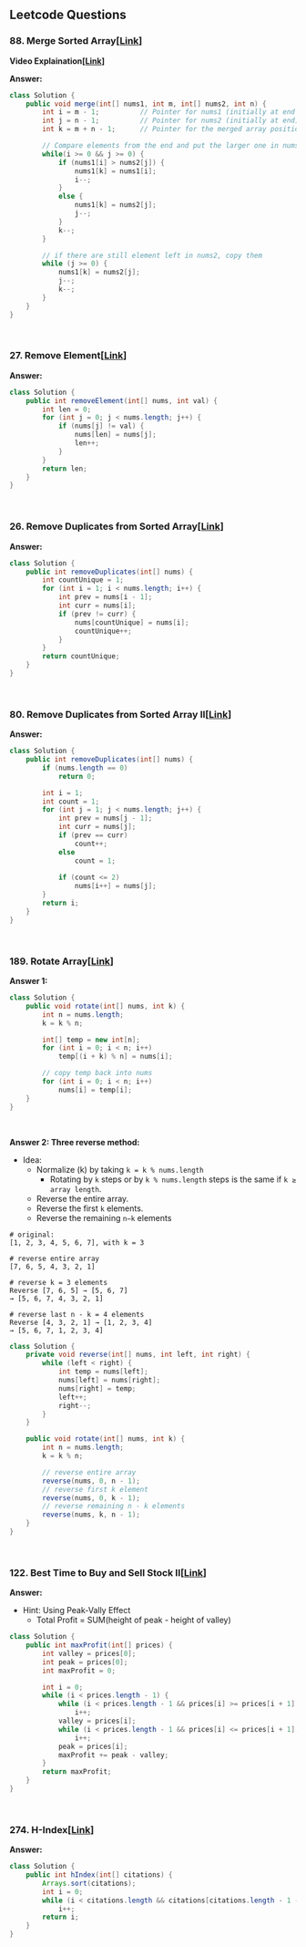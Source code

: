 ## Leetcode Questions


### 88. Merge Sorted Array[[Link](https://leetcode.com/problems/merge-sorted-array/description/?envType=study-plan-v2&envId=top-interview-150)]

__Video Explaination[[Link](https://www.youtube.com/watch?v=TTWKBqG-6IU)]__

__Answer:__
```java
class Solution {
    public void merge(int[] nums1, int m, int[] nums2, int n) {
        int i = m - 1;          // Pointer for nums1 (initially at end of actual elements)
        int j = n - 1;          // Pointer for nums2 (initially at end)
        int k = m + n - 1;      // Pointer for the merged array position

        // Compare elements from the end and put the larger one in nums1[k]
        while(i >= 0 && j >= 0) { 
            if (nums1[i] > nums2[j]) { 
                nums1[k] = nums1[i];
                i--;
            }
            else { 
                nums1[k] = nums2[j];
                j--;
            }
            k--;
        }

        // if there are still element left in nums2, copy them
        while (j >= 0) { 
            nums1[k] = nums2[j];
            j--;
            k--;
        }
    }
}
```
<br/>

### 27. Remove Element[[Link](https://leetcode.com/problems/remove-element/description/?envType=study-plan-v2&envId=top-interview-150)]

__Answer:__
```java
class Solution {
    public int removeElement(int[] nums, int val) {
        int len = 0;
        for (int j = 0; j < nums.length; j++) { 
            if (nums[j] != val) {
                nums[len] = nums[j];
                len++;
            }
        }
        return len;
    }
}
```
<br/>

### 26. Remove Duplicates from Sorted Array[[Link](https://leetcode.com/problems/remove-duplicates-from-sorted-array/)]

__Answer:__
```java
class Solution {
    public int removeDuplicates(int[] nums) {
        int countUnique = 1;
        for (int i = 1; i < nums.length; i++) { 
            int prev = nums[i - 1];
            int curr = nums[i];
            if (prev != curr) { 
                nums[countUnique] = nums[i];
                countUnique++;
            }
        }
        return countUnique;
    }
}
```
<br/>

### 80. Remove Duplicates from Sorted Array II[[Link](https://leetcode.com/problems/remove-duplicates-from-sorted-array-ii/description/?envType=study-plan-v2&envId=top-interview-150)]

__Answer:__
```java
class Solution {
    public int removeDuplicates(int[] nums) {
        if (nums.length == 0)
            return 0;

        int i = 1;
        int count = 1;
        for (int j = 1; j < nums.length; j++) { 
            int prev = nums[j - 1];
            int curr = nums[j];
            if (prev == curr)
                count++;
            else 
                count = 1;
            
            if (count <= 2)
                nums[i++] = nums[j];
        }
        return i;
    }
}
```
<br/>

### 189. Rotate Array[[Link](https://leetcode.com/problems/rotate-array/description/?envType=study-plan-v2&envId=top-interview-150)]

__Answer 1:__
```java
class Solution {
    public void rotate(int[] nums, int k) {
        int n = nums.length;
        k = k % n;

        int[] temp = new int[n];
        for (int i = 0; i < n; i++)
            temp[(i + k) % n] = nums[i];

        // copy temp back into nums
        for (int i = 0; i < n; i++) 
            nums[i] = temp[i];
    }
}
```
<br/>

__Answer 2: Three reverse method:__

- Idea:
    - Normalize \(k\) by taking `k = k % nums.length`
        - Rotating by `k` steps or by `k % nums.length` steps is the same if `k ≥ array length`.
    - Reverse the entire array.
    - Reverse the first `k` elements.
    - Reverse the remaining `n−k` elements

```text
# original:
[1, 2, 3, 4, 5, 6, 7], with k = 3

# reverse entire array
[7, 6, 5, 4, 3, 2, 1]

# reverse k = 3 elements
Reverse [7, 6, 5] → [5, 6, 7]
→ [5, 6, 7, 4, 3, 2, 1]

# reverse last n - k = 4 elements
Reverse [4, 3, 2, 1] → [1, 2, 3, 4]
→ [5, 6, 7, 1, 2, 3, 4]
```

```java
class Solution {
    private void reverse(int[] nums, int left, int right) { 
        while (left < right) { 
            int temp = nums[left];
            nums[left] = nums[right];
            nums[right] = temp;
            left++;
            right--;
        }
    }

    public void rotate(int[] nums, int k) {
        int n = nums.length;
        k = k % n;

        // reverse entire array
        reverse(nums, 0, n - 1);
        // reverse first k element
        reverse(nums, 0, k - 1);
        // reverse remaining n - k elements
        reverse(nums, k, n - 1);
    }
}
```
<br/>

### 122. Best Time to Buy and Sell Stock II[[Link](https://leetcode.com/problems/best-time-to-buy-and-sell-stock-ii/description/?envType=study-plan-v2&envId=top-interview-150)]

__Answer:__
- Hint: Using Peak-Vally Effect
    - Total Profit = SUM(height of peak - height of valley)
```java
class Solution {
    public int maxProfit(int[] prices) {
        int valley = prices[0];
        int peak = prices[0];
        int maxProfit = 0;

        int i = 0;
        while (i < prices.length - 1) {
            while (i < prices.length - 1 && prices[i] >= prices[i + 1])
                i++;
            valley = prices[i];
            while (i < prices.length - 1 && prices[i] <= prices[i + 1])
                i++;
            peak = prices[i];
            maxProfit += peak - valley;
        }
        return maxProfit;
    }
}
```
<br/>

### 274. H-Index[[Link](https://leetcode.com/problems/h-index/description/?envType=study-plan-v2&envId=top-interview-150)]

__Answer:__
```java
class Solution {
    public int hIndex(int[] citations) {
        Arrays.sort(citations);
        int i = 0;
        while (i < citations.length && citations[citations.length - 1 - i] > i)
            i++;
        return i;
    }
}
```